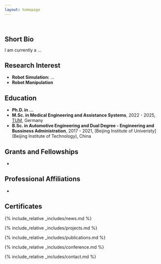 ```yaml
---
layout: homepage
---
```


<h1 id="about-me"></h1>

<h2 style="margin: 60px 0px 10px;">Short Bio</h2>

I am currently a ...

## Research Interest

- **Robot Simulation:** ...
- **Robot Manipulation**

## Education
- **Ph.D. in ...**
- **M.Sc. in Medical Engineering and Assistance Systems**, 2022 - 2025, [TUM](https://www.tum.de/), Germany
- **B.Sc. in Automotive Engineering and Dual Degree - Engineering and Bussiness Administration**, 2017 - 2021, [Beijing Institute of Univeristy](Beijing Institute of Technology), China

## Grants and Fellowships
-

## Professional Affiliations
-

## Certificates

<div data-iframe-width="150" data-iframe-height="270" data-share-badge-id="343635de-7d0f-43ea-922d-432566a4b1e5" data-share-badge-host="https://www.credly.com"></div><script type="text/javascript" async src="//cdn.credly.com/assets/utilities/embed.js"></script>

{% include_relative _includes/news.md %}

{% include_relative _includes/projects.md %}

{% include_relative _includes/publications.md %}

{% include_relative _includes/conference.md %}

{% include_relative _includes/contact.md %}
